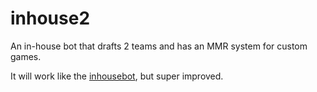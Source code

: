 # inhouse2
An in-house bot that drafts 2 teams and has an MMR system for custom games.

It will work like the [inhousebot](https://github.com/katson1/inhousebot), but super improved.